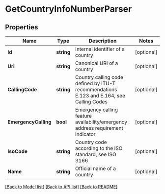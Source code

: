 # GetCountryInfoNumberParser

## Properties

Name | Type | Description | Notes
------------ | ------------- | ------------- | -------------
**Id** | **string** | Internal identifier of a country | [optional] 
**Uri** | **string** | Canonical URI of a country | [optional] 
**CallingCode** | **string** | Country calling code defined by ITU-T recommendations E.123 and E.164, see Calling Codes | [optional] 
**EmergencyCalling** | **bool** | Emergency calling feature availability/emergency address requirement indicator | [optional] 
**IsoCode** | **string** | Country code according to the ISO standard, see ISO 3166 | [optional] 
**Name** | **string** | Official name of a country | [optional] 

[[Back to Model list]](../README.md#documentation-for-models) [[Back to API list]](../README.md#documentation-for-api-endpoints) [[Back to README]](../README.md)


